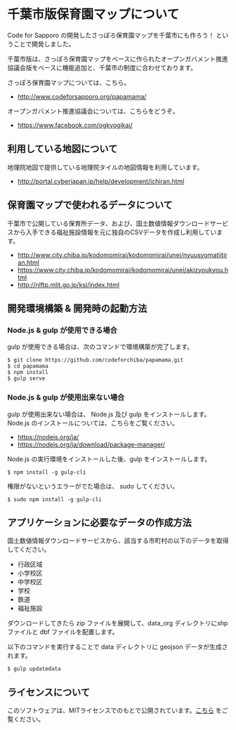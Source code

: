 # 千葉市版保育園マップについて

Code for Sapporo の開発したさっぽろ保育園マップを千葉市にも作ろう！ ということで開発しました。

千葉市版は、さっぽろ保育園マップをベースに作られたオープンガバメント推進協議会版をベースに機能追加と、千葉市の制度に合わせております。

さっぽろ保育園マップについては、こちら。

- http://www.codeforsapporo.org/papamama/

オープンガバメント推進協議会については、こちらをどうぞ。

- https://www.facebook.com/ogkyogikai/

## 利用している地図について

地理院地図で提供している地理院タイルの地図情報を利用しています。

- http://portal.cyberjapan.jp/help/development/ichiran.html

## 保育園マップで使われるデータについて

千葉市で公開している保育所データ、および、国土数値情報ダウンロードサービスから入手できる福祉施設情報を元に独自のCSVデータを作成し利用しています。

- http://www.city.chiba.jp/kodomomirai/kodomomirai/unei/nyuusyomatiitiran.html
- https://www.city.chiba.jp/kodomomirai/kodomomirai/unei/akizyoukyou.html
- http://nlftp.mlit.go.jp/ksj/index.html

## 開発環境構築 & 開発時の起動方法

### Node.js & gulp が使用できる場合

gulp が使用できる場合は、次のコマンドで環境構築が完了します。

    $ git clone https://github.com/codeforchiba/papamama.git
    $ cd papamama
    $ npm install
    $ gulp serve

### Node.js & gulp が使用出来ない場合

gulp が使用出来ない場合は、 Node.js 及び gulp をインストールします。Node.js のインストールについては、こちらをご覧ください。

- https://nodejs.org/ja/
- https://nodejs.org/ja/download/package-manager/

Node.js の実行環境をインストールした後、gulp をインストールします。

    $ npm install -g gulp-cli

権限がないというエラーがでた場合は、 sudo してください。

    $ sudo npm install -g gulp-cli

## アプリケーションに必要なデータの作成方法

国土数値情報ダウンロードサービスから、該当する市町村の以下のデータを取得してください。

- 行政区域
- 小学校区
- 中学校区
- 学校
- 鉄道
- 福祉施設

ダウンロードしてきたら zip ファイルを展開して、data_org ディレクトリにshp ファイルと dbf ファイルを配置します。

以下のコマンドを実行することで data ディレクトリに geojson データが生成されます。

    $ gulp updatedata

## ライセンスについて

このソフトウェアは、MITライセンスでのもとで公開されています。[こちら](LICENSE.txt) をご覧ください。
